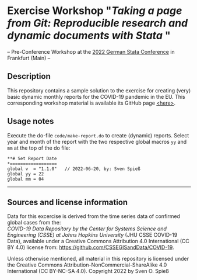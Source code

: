 # Exercise Workshop "_Taking a page from Git: Reproducible research and dynamic documents with Stata_ "

– Pre-Conference Workshop at the [2022 German Stata Conference](https://www.stata.com/meeting/germany22/) in Frankfurt (Main) –


## Description
This repository contains a sample solution to the exercise for creating (very) basic dynamic monthly reports for the COVID-19 pandemic in the EU. This corresponding workshop material is available its GitHub page [&lt;here&gt;](https://sospiess.github.io/stata-gitintro22/slides).


## Usage notes
Execute the do-file `code/make-report.do` to create (dynamic) reports. Select year and month of the report with the two respective global macros `yy` and `mm` at the top of the do file:
```
**# Set Report Date
*==================
global v  = "1.1.0"   // 2022-06-20, by: Sven Spieß
global yy = 22
global mm = 04
```


---

## Sources and license information
Data for this excercise is derived from the time series data of confirmed global cases from the:  
_COVID-19 Data Repository by the Center for Systems Science and Engineering (CSSE) at Johns Hopkins University_ (JHU CSSE COVID-19 Data), available under a Creative Commons Attribution 4.0 International (CC BY 4.0) license from: https://github.com/CSSEGISandData/COVID-19.

Unless otherwise mentioned, all material in this repository is licensed under the Creative Commons Attribution-NonCommercial-ShareAlike 4.0 International (CC BY-NC-SA 4.0). Copyright 2022 by Sven O. Spieß
